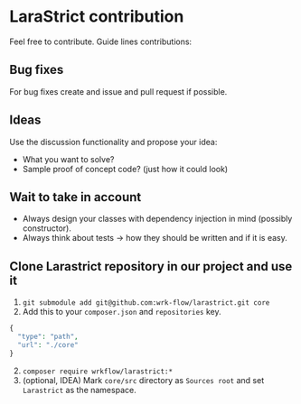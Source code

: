 # LaraStrict contribution

Feel free to contribute. Guide lines contributions:

## Bug fixes

For bug fixes create and issue and pull request if possible.

## Ideas

Use the discussion functionality and propose your idea:

- What you want to solve?
- Sample proof of concept code? (just how it could look)

## Wait to take in account

- Always design your classes with dependency injection in mind (possibly constructor).
- Always think about tests -> how they should be written and if it is easy.

## Clone Larastrict repository in our project and use it

1. `git submodule add git@github.com:wrk-flow/larastrict.git core`
2. Add this to your `composer.json` and `repositories` key.
```php
{
  "type": "path",
  "url": "./core"
}
```
2. `composer require wrkflow/larastrict:*`
4. (optional, IDEA) Mark `core/src` directory as `Sources root` and set `Larastrict` as the namespace.
